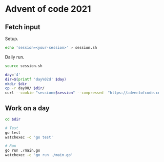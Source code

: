 # Advent of code 2021

## Fetch input

Setup.

```sh
echo 'session=<your-session>' > session.sh
```

Daily run.

```sh
source session.sh

day='4'
dir=$(printf 'day%02d' $day)
mkdir $dir
cp -r day00/ $dir/
curl --cookie "session=$session" --compressed  "https://adventofcode.com/2021/day/$day/input" > "$dir/input.txt"
```

## Work on a day

```sh
cd $dir

# Test
go test
watchexec -c 'go test'

# Run
go run ./main.go
watchexec -c 'go run ./main.go'
```
